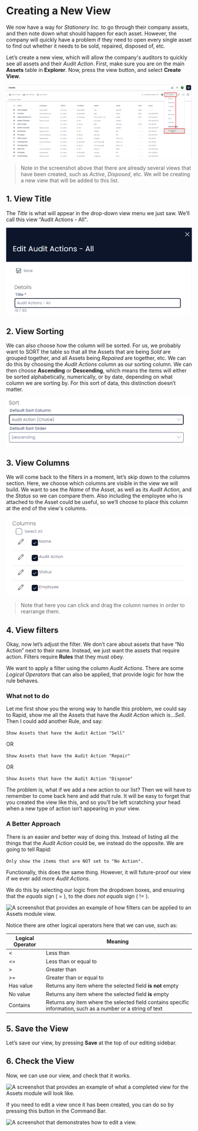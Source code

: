 # Creating a New View

We now have a way for *Stationery Inc.* to go through their company assets, and then note down what should happen for each asset. However, the company will quickly have a problem if they need to open every single asset to find out whether it needs to be sold, repaired, disposed of, etc.

Let’s create a new view, which will allow the company's auditors to quickly see all assets and their *Audit Action*. First, make sure you are on the main **Assets** table in **Explorer**. Now, press the view button, and select **Create View**.

![Screenshot demonstrating how to create a new view on the Assets table.](<Create New View.png>)

> Note in the screenshot above that there are already several views that have been created, such as *Active*, *Disposed*, etc. We will be creating a new view that will be added to this list.

## 1. View Title
The *Title* is what will appear in the drop-down view menu we just saw. We’ll call this view “Audit Actions - All".

![A screenshot demonstrating how an Assets view can be titled.](<Audit Actions All.png>)

## 2. View Sorting
We can also choose how the column will be sorted. For us, we probably want to SORT the table so that all the Assets that are being *Sold* are grouped together, and all Assets being *Repaired* are together, etc. We can do this by choosing the *Audit Actions* column as our sorting column. We can then choose **Ascending** or **Descending**, which means the items will either be sorted alphabetically, numerically, or by date, depending on what column we are sorting by. For this sort of data, this distinction doesn’t matter.

![A screenshot demonstrating how an Assets view can be sorted.](<Audit Actions View Sort.png>)

## 3. View Columns
We will come back to the filters in a moment, let’s skip down to the columns section. Here, we choose which columns are visible in the view we will build. We want to see the *Name* of the Asset, as well as its *Audit Action*, and the *Status* so we can compare them. Also including the employee who is attached to the Asset could be useful, so we’ll choose to place this column at the end of the view's columns.

![A screenshot that provides an example of how columns can be selected and applied to an Assets module view.](<Audit Actions View Columns.png>)

> Note that here you can click and drag the column names in order to rearrange them.

## 4. View filters
Okay, now let’s adjust the filter. We don’t care about assets that have “No Action” next to their name. Instead, we just want the assets that require action. Filters require **Rules** that they must obey.

We want to apply a filter using the column *Audit Actions*. There are some *Logical Operators* that can also be applied, that provide logic for how the rule behaves.

### What not to do
Let me first show you the wrong way to handle this problem, we could say to Rapid, show me all the Assets that have the *Audit Action* which is...*Sell*. Then I could add another Rule, and say:

```Show Assets that have the Audit Action "Sell"```

OR

```Show Assets that have the Audit Action "Repair"```

OR

```Show Assets that have the Audit Action "Dispose"```

The problem is, what if we add a new action to our list? Then we will have to remember to come back here and add that rule. It will be easy to forget that you created the view like this, and so you’ll be left scratching your head when a new type of action isn’t appearing in your view.

### A Better Approach
There is an easier and better way of doing this. Instead of listing all the things that the *Audit Action* could be, we instead do the opposite. We are going to tell Rapid:

```Only show the items that are NOT set to "No Action".```

Functionally, this does the same thing. However, it will future-proof our view if we ever add more *Audit Actions*.

We do this by selecting our logic from the dropdown boxes, and ensuring that the *equals* sign ( = ), to the *does not equals* sign ( != ).

![A screenshot that provides an example of how filters can be applied to an Assets module view.](<Audit Actions View Filters.png>)

Notice there are other logical operators here that we can use, such as:

| Logical Operator | Meaning 
| --- | --- |
| < | Less than|
| <= | Less than or equal to |
| > | Greater than |
| >= | Greater than or equal to |
| Has value | Returns any item where the selected field **is not** empty |
| No value | Returns any item where the selected field **is** empty|
| Contains | Returns any item where the selected field contains specific information, such as a number or a string of text |

## 5. Save the View

Let’s save our view, by pressing **Save** at the top of our editing sidebar.

## 6. Check the View
Now, we can use our view, and check that it works.

![A screenshot that provides an example of what a completed view for the Assets module will look like.](<Audit Actions View Finished.png>)

If you need to edit a view once it has been created, you can do so by pressing this button in the Command Bar.

![A screenshot that demonstrates how to edit a view.](<Audit Actions View Edit.png>)